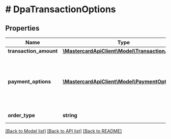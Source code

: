 # # DpaTransactionOptions

## Properties

Name | Type | Description | Notes
------------ | ------------- | ------------- | -------------
**transaction_amount** | [**\MastercardApiClient\Model\TransactionAmount**](TransactionAmount.md) |  | [optional]
**payment_options** | [**\MastercardApiClient\Model\PaymentOptions[]**](PaymentOptions.md) | Specifies the dynamic data requirement for the payload creation. | [optional]
**order_type** | **string** | Type of the order. | [optional]

[[Back to Model list]](../../README.md#models) [[Back to API list]](../../README.md#endpoints) [[Back to README]](../../README.md)
